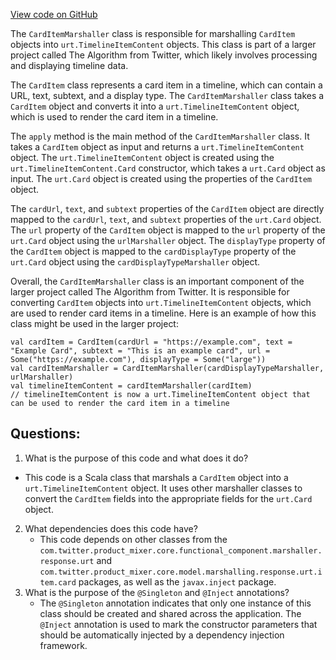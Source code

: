 [View code on GitHub](https://github.com/misbahsy/the-algorithm/product-mixer/core/src/main/scala/com/twitter/product_mixer/core/functional_component/marshaller/response/urt/item/card/CardItemMarshaller.scala)

The `CardItemMarshaller` class is responsible for marshalling `CardItem` objects into `urt.TimelineItemContent` objects. This class is part of a larger project called The Algorithm from Twitter, which likely involves processing and displaying timeline data.

The `CardItem` class represents a card item in a timeline, which can contain a URL, text, subtext, and a display type. The `CardItemMarshaller` class takes a `CardItem` object and converts it into a `urt.TimelineItemContent` object, which is used to render the card item in a timeline.

The `apply` method is the main method of the `CardItemMarshaller` class. It takes a `CardItem` object as input and returns a `urt.TimelineItemContent` object. The `urt.TimelineItemContent` object is created using the `urt.TimelineItemContent.Card` constructor, which takes a `urt.Card` object as input. The `urt.Card` object is created using the properties of the `CardItem` object.

The `cardUrl`, `text`, and `subtext` properties of the `CardItem` object are directly mapped to the `cardUrl`, `text`, and `subtext` properties of the `urt.Card` object. The `url` property of the `CardItem` object is mapped to the `url` property of the `urt.Card` object using the `urlMarshaller` object. The `displayType` property of the `CardItem` object is mapped to the `cardDisplayType` property of the `urt.Card` object using the `cardDisplayTypeMarshaller` object.

Overall, the `CardItemMarshaller` class is an important component of the larger project called The Algorithm from Twitter. It is responsible for converting `CardItem` objects into `urt.TimelineItemContent` objects, which are used to render card items in a timeline. Here is an example of how this class might be used in the larger project:

```
val cardItem = CardItem(cardUrl = "https://example.com", text = "Example Card", subtext = "This is an example card", url = Some("https://example.com"), displayType = Some("large"))
val cardItemMarshaller = CardItemMarshaller(cardDisplayTypeMarshaller, urlMarshaller)
val timelineItemContent = cardItemMarshaller(cardItem)
// timelineItemContent is now a urt.TimelineItemContent object that can be used to render the card item in a timeline
```
## Questions: 
 1. What is the purpose of this code and what does it do?
   - This code is a Scala class that marshals a `CardItem` object into a `urt.TimelineItemContent` object. It uses other marshaller classes to convert the `CardItem` fields into the appropriate fields for the `urt.Card` object.
2. What dependencies does this code have?
   - This code depends on other classes from the `com.twitter.product_mixer.core.functional_component.marshaller.response.urt` and `com.twitter.product_mixer.core.model.marshalling.response.urt.item.card` packages, as well as the `javax.inject` package.
3. What is the purpose of the `@Singleton` and `@Inject` annotations?
   - The `@Singleton` annotation indicates that only one instance of this class should be created and shared across the application. The `@Inject` annotation is used to mark the constructor parameters that should be automatically injected by a dependency injection framework.